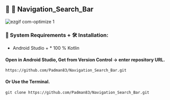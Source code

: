 ## 🤖 📱 Navigation_Search_Bar

![ezgif com-optimize 1 ](https://user-images.githubusercontent.com/45048950/91487401-410e5c80-e8e0-11ea-916b-7d7937288010.gif)

### 🧰 System Requirements + 🛠️ Installation:

* Android Studio + * 100 % Kotlin


#### Open in Android Studio, Get from Version Control -> enter repository URL.

```
https://github.com/Padman83/Navigation_Search_Bar.git
```

#### Or Use the Terminal.

```
git clone https://github.com/Padman83/Navigation_Search_Bar.git
